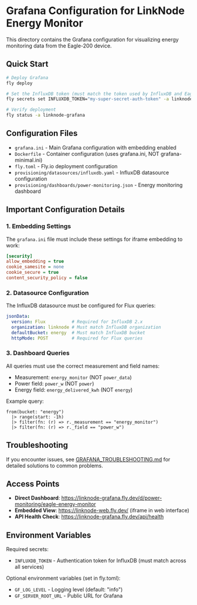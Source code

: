 # Grafana Configuration for LinkNode Energy Monitor

This directory contains the Grafana configuration for visualizing energy monitoring data from the Eagle-200 device.

## Quick Start

```bash
# Deploy Grafana
fly deploy

# Set the InfluxDB token (must match the token used by InfluxDB and Eagle monitor)
fly secrets set INFLUXDB_TOKEN="my-super-secret-auth-token" -a linknode-grafana

# Verify deployment
fly status -a linknode-grafana
```

## Configuration Files

- `grafana.ini` - Main Grafana configuration with embedding enabled
- `Dockerfile` - Container configuration (uses grafana.ini, NOT grafana-minimal.ini)
- `fly.toml` - Fly.io deployment configuration
- `provisioning/datasources/influxdb.yaml` - InfluxDB datasource configuration
- `provisioning/dashboards/power-monitoring.json` - Energy monitoring dashboard

## Important Configuration Details

### 1. Embedding Settings

The `grafana.ini` file must include these settings for iframe embedding to work:

```ini
[security]
allow_embedding = true
cookie_samesite = none
cookie_secure = true
content_security_policy = false
```

### 2. Datasource Configuration

The InfluxDB datasource must be configured for Flux queries:

```yaml
jsonData:
  version: Flux          # Required for InfluxDB 2.x
  organization: linknode # Must match InfluxDB organization
  defaultBucket: energy  # Must match InfluxDB bucket
  httpMode: POST         # Required for Flux queries
```

### 3. Dashboard Queries

All queries must use the correct measurement and field names:

- Measurement: `energy_monitor` (NOT `power_data`)
- Power field: `power_w` (NOT `power`)
- Energy field: `energy_delivered_kwh` (NOT `energy`)

Example query:
```flux
from(bucket: "energy")
  |> range(start: -1h)
  |> filter(fn: (r) => r._measurement == "energy_monitor")
  |> filter(fn: (r) => r._field == "power_w")
```

## Troubleshooting

If you encounter issues, see [GRAFANA_TROUBLESHOOTING.md](../GRAFANA_TROUBLESHOOTING.md) for detailed solutions to common problems.

## Access Points

- **Direct Dashboard**: https://linknode-grafana.fly.dev/d/power-monitoring/eagle-energy-monitor
- **Embedded View**: https://linknode-web.fly.dev/ (iframe in web interface)
- **API Health Check**: https://linknode-grafana.fly.dev/api/health

## Environment Variables

Required secrets:
- `INFLUXDB_TOKEN` - Authentication token for InfluxDB (must match across all services)

Optional environment variables (set in fly.toml):
- `GF_LOG_LEVEL` - Logging level (default: "info")
- `GF_SERVER_ROOT_URL` - Public URL for Grafana